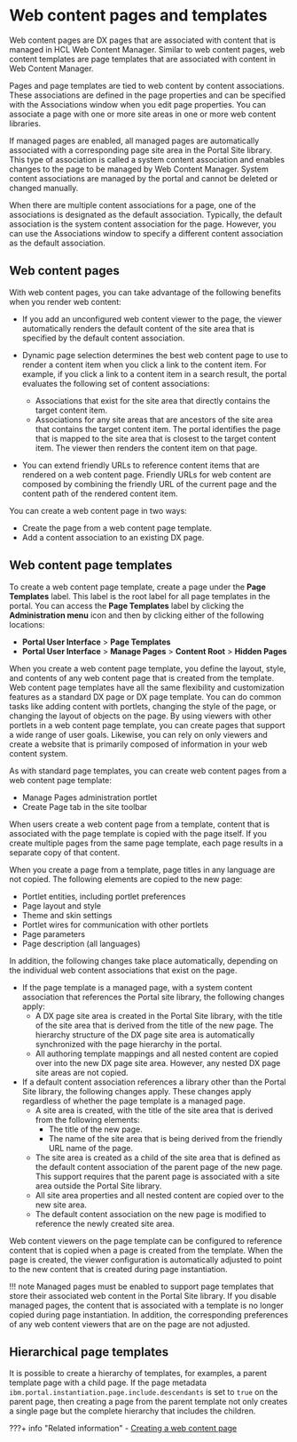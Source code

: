 # Web content pages and templates

Web content pages are DX pages that are associated with content that is managed in HCL Web Content Manager. Similar to web content pages, web content templates are page templates that are associated with content in Web Content Manager.

Pages and page templates are tied to web content by content associations. These associations are defined in the page properties and can be specified with the Associations window when you edit page properties. You can associate a page with one or more site areas in one or more web content libraries.

If managed pages are enabled, all managed pages are automatically associated with a corresponding page site area in the Portal Site library. This type of association is called a system content association and enables changes to the page to be managed by Web Content Manager. System content associations are managed by the portal and cannot be deleted or changed manually.

When there are multiple content associations for a page, one of the associations is designated as the default association. Typically, the default association is the system content association for the page. However, you can use the Associations window to specify a different content association as the default association.

## Web content pages

With web content pages, you can take advantage of the following benefits when you render web content:

-   If you add an unconfigured web content viewer to the page, the viewer automatically renders the default content of the site area that is specified by the default content association.
-   Dynamic page selection determines the best web content page to use to render a content item when you click a link to the content item. For example, if you click a link to a content item in a search result, the portal evaluates the following set of content associations:

    -   Associations that exist for the site area that directly contains the target content item.
    -   Associations for any site areas that are ancestors of the site area that contains the target content item.
    The portal identifies the page that is mapped to the site area that is closest to the target content item. The viewer then renders the content item on that page.

-   You can extend friendly URLs to reference content items that are rendered on a web content page. Friendly URLs for web content are composed by combining the friendly URL of the current page and the content path of the rendered content item.

You can create a web content page in two ways:

-   Create the page from a web content page template.
-   Add a content association to an existing DX page.

## Web content page templates

To create a web content page template, create a page under the **Page Templates** label. This label is the root label for all page templates in the portal. You can access the **Page Templates** label by clicking the **Administration menu** icon and then by clicking either of the following locations:

-   **Portal User Interface** \> **Page Templates**
-   **Portal User Interface** \> **Manage Pages** \> **Content Root** \> **Hidden Pages**

When you create a web content page template, you define the layout, style, and contents of any web content page that is created from the template. Web content page templates have all the same flexibility and customization features as a standard DX page or DX page template. You can do common tasks like adding content with portlets, changing the style of the page, or changing the layout of objects on the page. By using viewers with other portlets in a web content page template, you can create pages that support a wide range of user goals. Likewise, you can rely on only viewers and create a website that is primarily composed of information in your web content system.

As with standard page templates, you can create web content pages from a web content page template:

-   Manage Pages administration portlet
-   Create Page tab in the site toolbar

When users create a web content page from a template, content that is associated with the page template is copied with the page itself. If you create multiple pages from the same page template, each page results in a separate copy of that content.

When you create a page from a template, page titles in any language are not copied. The following elements are copied to the new page:

-   Portlet entities, including portlet preferences
-   Page layout and style
-   Theme and skin settings
-   Portlet wires for communication with other portlets
-   Page parameters
-   Page description \(all languages\)

In addition, the following changes take place automatically, depending on the individual web content associations that exist on the page.

-   If the page template is a managed page, with a system content association that references the Portal site library, the following changes apply:
    -   A DX page site area is created in the Portal Site library, with the title of the site area that is derived from the title of the new page. The hierarchy structure of the DX page site area is automatically synchronized with the page hierarchy in the portal.
    -   All authoring template mappings and all nested content are copied over into the new DX page site area. However, any nested DX page site areas are not copied.
-   If a default content association references a library other than the Portal Site library, the following changes apply. These changes apply regardless of whether the page template is a managed page.
    -   A site area is created, with the title of the site area that is derived from the following elements:
        -   The title of the new page.
        -   The name of the site area that is being derived from the friendly URL name of the page.
    -   The site area is created as a child of the site area that is defined as the default content association of the parent page of the new page. This support requires that the parent page is associated with a site area outside the Portal Site library.
    -   All site area properties and all nested content are copied over to the new site area.
    -   The default content association on the new page is modified to reference the newly created site area.

Web content viewers on the page template can be configured to reference content that is copied when a page is created from the template. When the page is created, the viewer configuration is automatically adjusted to point to the new content that is created during page instantiation.

!!! note
    Managed pages must be enabled to support page templates that store their associated web content in the Portal Site library. If you disable managed pages, the content that is associated with a template is no longer copied during page instantiation. In addition, the corresponding preferences of any web content viewers that are on the page are not adjusted.

## Hierarchical page templates

It is possible to create a hierarchy of templates, for examples, a parent template page with a child page. If the page metadata `ibm.portal.instantiation.page.include.descendants` is set to `true` on the parent page, then creating a page from the parent template not only creates a single page but the complete hierarchy that includes the children.


???+ info "Related information"
    - [Creating a web content page](../displaying_content/mp_wcm_createpage.md)

